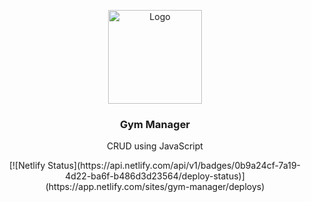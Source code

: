 <p align="center">
    <img src="https://camo.githubusercontent.com/268b1344409fac98c4eeda520482b6910c4ddcba/68747470733a2f2f73746f726167652e676f6f676c65617069732e636f6d2f676f6c64656e2d77696e642f626f6f7463616d702d6c61756e6368626173652f6c6f676f2e706e67" alt="Logo" width="150">

  <h3 align="center">Gym Manager</h3>

  <p align="center">
    CRUD using JavaScript
  </p>

  <p align="center">
    [![Netlify Status](https://api.netlify.com/api/v1/badges/0b9a24cf-7a19-4d22-ba6f-b486d3d23564/deploy-status)](https://app.netlify.com/sites/gym-manager/deploys)
  </p>
</p>